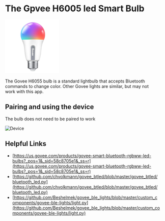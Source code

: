 ﻿# The Gpvee H6005 led Smart Bulb 
![Device](../DevicePictures/Govee_H6005-175.png)

The Govee H6055 bulb is a standard lightbulb that accepts Bluetooth commands to change color. Other Govee lights are similar, but may not work with this app.

## Pairing and using the device

The bulb does not need to be paired to work

![Device](../ScreenShots/Device_Govee_H6005.png)

## Helpful Links

* [https://us.govee.com/products/govee-smart-bluetooth-rgbww-led-bulbs?_pos=1&_sid=58c8705e1&_ss=r](https://us.govee.com/products/govee-smart-bluetooth-rgbww-led-bulbs?_pos=1&_sid=58c8705e1&_ss=r)
* [https://github.com/chvolkmann/govee_btled/blob/master/govee_btled/bluetooth_led.py](https://github.com/chvolkmann/govee_btled/blob/master/govee_btled/bluetooth_led.py)
* [https://github.com/Beshelmek/govee_ble_lights/blob/master/custom_components/govee-ble-lights/light.py](https://github.com/Beshelmek/govee_ble_lights/blob/master/custom_components/govee-ble-lights/light.py)
